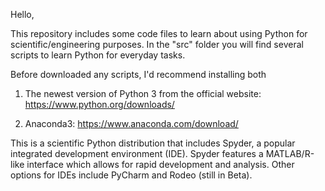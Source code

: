 Hello,

This repository includes some code files to learn about using Python for scientific/engineering purposes. In the "src" folder you will find several scripts to learn Python for everyday tasks.

Before downloaded any scripts, I'd recommend installing both

1) The newest version of Python 3 from the official website: https://www.python.org/downloads/

2) Anaconda3: https://www.anaconda.com/download/

This is a scientific Python distribution that includes Spyder, a popular integrated development environment (IDE). Spyder features a MATLAB/R-like interface which allows for rapid development and analysis. Other options for IDEs include PyCharm and Rodeo (still in Beta). 